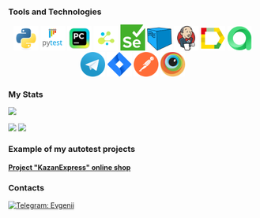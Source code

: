 

### Tools and Technologies
<p  align="center">
    <code><img width="50" title="Python" src="icons/python-original.svg"></code>
    <code><img width="50" title="Pytest" src="icons/pytest.png"></code>
    <code><img width="50" title="Pycharm" src="icons/intellij_pycharm.png"></code>
    <code><img width="50" title="Selene" src="icons/selene.png"></code>
    <code><img width="50" title="Selene" src="icons/selenium.png"></code>
    <code><img width="50" title="Selenoid" src="icons/selenoid.png"></code>
    <code><img width="50" title="Jenkins" src="icons/jenkins.png"></code>
    <code><img width="50" title="Allure Report" src="icons/allure_report.png"></code>
    <code><img width="50" title="Allure TestOps" src="icons/allure_testops.png"></code>
    <code><img width="50" title="Telegram" src="icons/tg.png"></code>
    <code><img width="50" title="Jira" src="icons/jira.png"></code>
    <code><img width="50" title="Postman" src="icons/postman.svg"></code>
    <code><img width="50" title="Browserstack" src="icons/browserstack.png"></code>
</p>

### My Stats

![](http://github-profile-summary-cards.vercel.app/api/cards/profile-details?username=mifisty&theme=github)

![](http://github-profile-summary-cards.vercel.app/api/cards/repos-per-language?username=mifisty&theme=github) ![](http://github-profile-summary-cards.vercel.app/api/cards/stats?username=mifisty&theme=github)


### Example of my autotest projects
#### <a target="_blank" href="https://github.com/Mifisty/kazanexpress_project_api_mobile_ui">Project "KazanExpress" online shop</a>

### Contacts
[![Telegram: Evgenii](https://img.shields.io/badge/-Evgenii-gray?style=flat-square&logo=Telegram&link=https://t.me/mifisty)](https://t.me/mifisty)